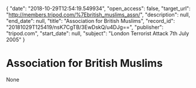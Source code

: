 {
  "date": "2018-10-29T12:54:19.549934", 
  "open_access": false, 
  "target_url": "http://members.tripod.com/%7Ebritish_muslims_assn/", 
  "description": null, 
  "end_date": null, 
  "title": "Association for British Muslims", 
  "record_id": "20181029T125419/nsK7CgTB/3EwDskQ/u4DJg==", 
  "publisher": "tripod.com", 
  "start_date": null, 
  "subject": "London Terrorist Attack 7th July 2005"
}

# Association for British Muslims

None